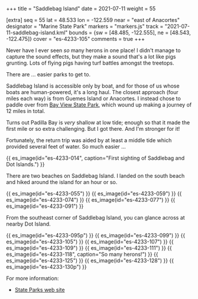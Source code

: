 +++
title = "Saddlebag Island"
date = 2021-07-11
weight = 55

[extra]
seq = 55
lat = 48.533
lon = -122.559
near = "east of Anacortes"
designator = "Marine State Park"
markers = "markers.js"
track = "2021-07-11-saddlebag-island.kml"
bounds = {sw = [48.485, -122.555], ne = [48.543, -122.475]}
cover = "es-4233-105"
comments = true
+++

Never have I ever seen _so_ many herons in one place! I didn't manage to capture the sound effects, but they make a sound that's a lot like pigs grunting. Lots of flying pigs having turf battles amongst the treetops.

<!-- more -->

There are ... easier parks to get to.

Saddlebag Island is accessible only by boat, and for those of us whose boats are human-powered, it's a long haul. The closest approach (four miles each way) is from Guemes Island or Anacortes. I instead chose to paddle over from [Bay View State Park](../bay-view), which wound up making a journey of 12 miles in total.

Turns out Padilla Bay is _very_ shallow at low tide; enough so that it made the first mile or so extra challenging. But I got there. And I'm stronger for it!

Fortunately, the return trip was aided by at least a middle tide which provided several feet of water. So much easier ...

{{ es_image(id="es-4233-014", caption="First sighting of Saddlebag and Dot Islands.") }}

There are two beaches on Saddlebag Island. I landed on the south beach and hiked around the island for an hour or so.

{{ es_image(id="es-4233-055") }}
{{ es_image(id="es-4233-059") }}
{{ es_image(id="es-4233-074") }}
{{ es_image(id="es-4233-077") }}
{{ es_image(id="es-4233-091") }}

From the southeast corner of Saddlebag Island, you can glance across at nearby Dot Island.

{{ es_image(id="es-4233-095p") }}
{{ es_image(id="es-4233-099") }}
{{ es_image(id="es-4233-105") }}
{{ es_image(id="es-4233-107") }}
{{ es_image(id="es-4233-109") }}
{{ es_image(id="es-4233-111") }}
{{ es_image(id="es-4233-118", caption="So many herons!") }}
{{ es_image(id="es-4233-125") }}
{{ es_image(id="es-4233-128") }}
{{ es_image(id="es-4233-130p") }}

For more information:

* [State Parks web site](https://parks.state.wa.us/576/Saddlebag-Island)
